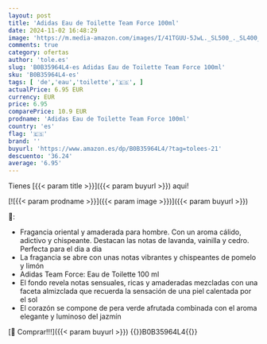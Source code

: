 ```yaml
---
layout: post
title: 'Adidas Eau de Toilette Team Force 100ml'
date: 2024-11-02 16:48:29
image: 'https://m.media-amazon.com/images/I/41TGUU-5JwL._SL500_._SL400_.jpg'
comments: true
category: ofertas
author: 'tole.es'
slug: 'B0B35964L4-es Adidas Eau de Toilette Team Force 100ml'
sku: 'B0B35964L4-es'
tags: [ 'de','eau','toilette','🇪🇸', ]
actualPrice: 6.95 EUR
currency: EUR
price: 6.95
comparePrice: 10.9 EUR
prodname: 'Adidas Eau de Toilette Team Force 100ml'
country: 'es'
flag: '🇪🇸'
brand: ''
buyurl: 'https://www.amazon.es/dp/B0B35964L4/?tag=tolees-21'
descuento: '36.24'
average: '6.95'
---
```


Tienes [{{< param title >}}]({{< param buyurl >}}) aqui!

[![{{< param prodname >}}]({{< param image >}})]({{< param buyurl >}})

🔎:

- Fragancia oriental y amaderada para hombre. Con un aroma cálido, adictivo y chispeante. Destacan las notas de lavanda, vainilla y cedro. Perfecta para el dia a dia
- La fragancia se abre con unas notas vibrantes y chispeantes de pomelo y limón
- Adidas Team Force: Eau de Toilette 100 ml
- El fondo revela notas sensuales, ricas y amaderadas mezcladas con una faceta almizclada que recuerda la sensación de una piel calentada por el sol
- El corazón se compone de pera verde afrutada combinada con el aroma elegante y luminoso del jazmín

[🛒 Comprar!!!]({{< param buyurl >}})
{{<world>}}B0B35964L4{{</world>}}

